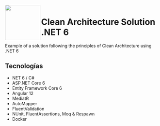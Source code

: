 <img align="left" width="116" height="116" src="https://raw.githubusercontent.com/arbems/Clean-Architecture-Solution/main/.github/icon.png" />

# Clean Architecture Solution .NET 6
Example of a solution following the principles of Clean Architecture using .NET 6

## Tecnologías
* NET 6 / C#
* ASP.NET Core 6
* Entity Framework Core 6
* Angular 12
* MediatR
* AutoMapper
* FluentValidation
* NUnit, FluentAssertions, Moq & Respawn
* Docker
